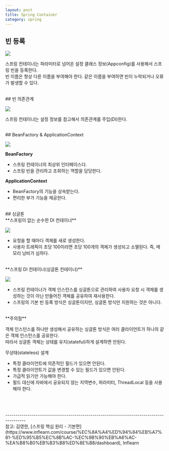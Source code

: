 ```yaml
---
layout: post
title: Spring Container
category: spring
---
```


## 빈 등록

![](https://user-images.githubusercontent.com/77649948/106540502-65cbc780-6543-11eb-9a4f-0554c614d9dc.png)

스프링 컨테이너는 파라미터로 넘어온 설정 클래스 정보(Appconfig)를 사용해서 스프링 빈을 등록한다. <br>
빈 이름은 항상 다른 이름을 부여해야 한다. 같은 이름을 부여하면 빈이 누락되거나 오류가 발생할 수 있다.

<br>
## 빈 의존관계

![](https://user-images.githubusercontent.com/77649948/106540511-695f4e80-6543-11eb-9264-b009f3094f80.png)

스프링 컨테이너는 설정 정보를 참고해서 의존관계를 주입(DI)한다.

<br>
## BeanFactory & ApplicationContext

![](https://user-images.githubusercontent.com/77649948/106540514-69f7e500-6543-11eb-9f43-3c15fcb38230.png)

**BeanFactory**

- 스프링 컨테이너의 최상위 인터페이스다.
- 스프링 빈을 관리하고 조회하는 역할을 담당한다.

**ApplicationContext**

- BeanFactory의 기능을 상속받는다.
- 편리한 부가 기능을 제공한다.


<br>
## 싱글톤

<br>
**스프링이 없는 순수한 DI 컨테이너**

![](https://user-images.githubusercontent.com/77649948/106551559-df21e500-6558-11eb-8c80-d4e20f60231e.png)

- 요청을 할 때마다 객체를 새로 생성한다.
- 사용자 트래픽이 초당 100이라면 초당 100개의 객체가 생성되고 소멸된다. 즉, 메모리 낭비가 심하다.

<br>
**스프링 DI 컨테이너(싱글톤 컨테이너)**

![](https://user-images.githubusercontent.com/77649948/106551565-e2b56c00-6558-11eb-97e5-3dce92451f23.png)

- 스프링 컨테이너가 객체 인스턴스를 싱글톤으로 관리하여 사용자 요청 시 객체를 생성하는 것이 아닌 만들어진 객체를 공유하여 재사용한다.
- 스프링의 기본 빈 등록 방식은 싱글톤이지만, 싱글톤 방식만 지원하는 것은 아니다.

<br>
**주의점**

객체 인스턴스를 하나만 생성해서 공유하는 싱글톤 방식은 여러 클라이언트가 하나의 같은 객체 인스턴스를 공유한다.<br> 
따라서 싱글톤 객체는 상태를 유지(stateful)하게 설계하면 안된다.<br>

무상태(stateless) 설계

- 특정 클라이언트에 의존적인 필드가 있으면 안된다.
- 특정 클라이언트가 값을 변경할 수 있는 필드가 있으면 안된다.
- 가급적 읽기만 가능해야 한다.
- 필드 대신에 자바에서 공유되지 않는 지역변수, 파라미터, ThreadLocal 등을 사용해야 한다.


<br>
<br>
<br>
----------------------------------------------------------------------------------------
<br>
참고: 김영한, [스프링 핵심 원리 - 기본편](https://www.inflearn.com/course/%EC%8A%A4%ED%94%84%EB%A7%81-%ED%95%B5%EC%8B%AC-%EC%9B%90%EB%A6%AC-%EA%B8%B0%EB%B3%B8%ED%8E%B8/dashboard), Inflearn
